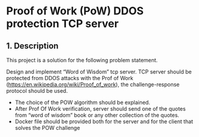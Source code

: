 # Proof of Work (PoW) DDOS protection TCP server 

## 1. Description
This project is a solution for the following problem statement.

Design and implement “Word of Wisdom” tcp server.
TCP server should be protected from DDOS attacks with the Prof of Work (https://en.wikipedia.org/wiki/Proof_of_work), the challenge-response protocol should be used.
 + The choice of the POW algorithm should be explained.
 + After Prof Of Work verification, server should send one of the quotes from “word of wisdom” book or any other collection of the quotes.
 + Docker file should be provided both for the server and for the client that solves the POW challenge



